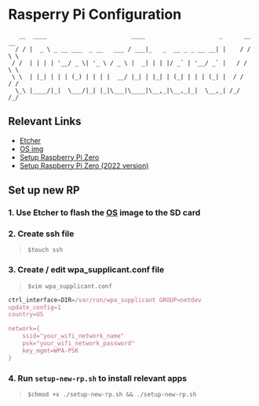 # Rasperry Pi Configuration 

```
   __  ____                        ____                     _      __ __  
  / / |  _ \ _ __ ___  _ __   ___ / ___|_   _  __ _ _ __ __| |    / / \ \ 
 / /  | | | | '__/ _ \| '_ \ / _ \ |  _| | | |/ _` | '__/ _` |   / /   \ \
 \ \  | |_| | | | (_) | | | |  __/ |_| | |_| | (_| | | | (_| |  / /    / /
  \_\ |____/|_|  \___/|_| |_|\___|\____|\__,_|\__,_|_|  \__,_| /_/    /_/ 

```
## Relevant Links

- <a href="https://www.balena.io/etcher/" target="_blank">Etcher</a>
- <a href="https://www.raspberrypi.com/software/operating-systems/#:~:text=Raspberry%20Pi%20OS%20Lite%20(Legacy)" target="_blank">OS img</a>
- <a href="https://youtu.be/3VO4vGlQ1pg">Setup Raspberry Pi Zero</a>
- <a href="https://youtu.be/yn59qX-Td3E" target="_blank">Setup Raspberry Pi Zero (2022 version)</a>

## Set up new RP
### 1. Use Etcher to flash the [OS](https://www.raspberrypi.com/software/operating-systems/#:~:text=Raspberry%20Pi%20OS%20Lite%20(Legacy)) image to the SD card
### 2. Create ssh file
> `$touch ssh`
### 3. Create / edit wpa_supplicant.conf file
> `$vim wpa_supplicant.conf`
```js
ctrl_interface=DIR=/var/run/wpa_supplicant GROUP=netdev
update_config=1
country=US

network={
	ssid="your_wifi_network_name"
	psk="your_wifi_network_password"
	key_mgmt=WPA-PSK
}
```
### 4. Run `setup-new-rp.sh` to install relevant apps
> `$chmod +x ./setup-new-rp.sh && ./setup-new-rp.sh`
